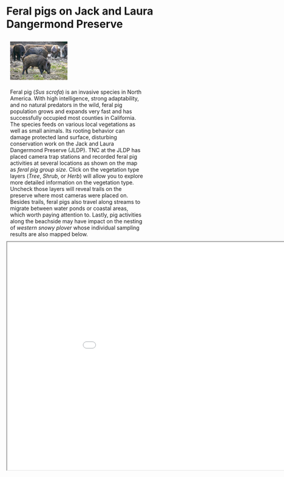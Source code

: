 # Feral pigs on Jack and Laura Dangermond Preserve
<style>
.column {
  float: left;
  padding: 10px;
}

.left {
  width: 30%;
}

.right {
  width: 70%;
}
</style>

<div class="column left">
<center>
<img src="asst2/pig_image.jpg">
</center>
</div>

<div class="column right">
Feral pig (<i>Sus scrofa</i>) is an invasive species in North America. With high intelligence, strong adaptability, and no natural predators in the wild, feral pig population grows and expands very fast and has successfully occupied most counties in California. The species feeds on various local vegetations as well as small animals. Its rooting behavior can damage protected land surface, disturbing conservation work on the Jack and Laura Dangermond Preserve (JLDP). TNC at the JLDP has placed camera trap stations and recorded feral pig activities at several locations as shown on the map as <em>feral pig group size</em>. Click on the vegetation type layers (<em>Tree</em>, <em>Shrub</em>, or <em>Herb</em>) will allow you to explore more detailed information on the vegetation type. Uncheck those layers will reveal trails on the preserve where most cameras were placed on. Besides trails, feral pigs also travel along streams to migrate between water ponds or coastal areas, which worth paying attention to. Lastly, pig activities along the beachside may have impact on the nesting of <em>western snowy plover</em> whose individual sampling results are also mapped below.
</div>

<iframe src="asst2/feralpigs_JLDP/index.html" height=600 width=1000></iframe>
